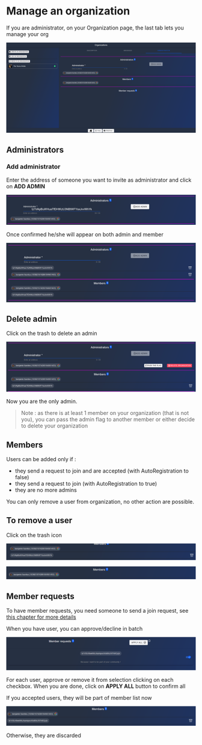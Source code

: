 # Manage an organization

If you are administrator, on your Organization page, the last tab lets you manage your org

![](images/manage.png)

## Administrators

### Add administrator

Enter the address of someone you want to invite as administrator and click on **ADD ADMIN**

![](images/addadmin.png)

Once confirmed he/she will appear on both admin and member

![](images/adminadded.png)

## Delete admin

Click on the trash to delete an admin

![](images/admindelete.png)

Now you are the only admin.

> Note : as there is at least 1 member on your organization (that is not you), you can pass the admin flag to another member or either decide to delete your organization

## Members

Users can be added only if :

- they send a request to join and are accepted (with AutoRegistration to false)
- they send a request to join (with AutoRegistration to true)
- they are no more admins

You can only remove a user from organization, no other action are possible.

## To remove a user

Click on the trash icon

![](images/removeuser.png)

![](images/userremoved.png)

## Member requests

To have member requests, you need someone to send a join request, see [this chapter for more details](JoinAnOrganization.md)

When you have user, you can approve/decline in batch

![](images/approveMember.png)

For each user, approve or remove it from selection clicking on each checkbox.
When you are done, click on **APPLY ALL** button to confirm all

If you accepted users, they will be part of member list now

![](images/userapproved.png)

Otherwise, they are discarded
